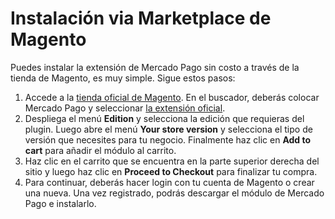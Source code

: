 # Instalación via Marketplace de Magento

Puedes instalar la extensión de Mercado Pago sin costo a través de la tienda de Magento, es muy simple. Sigue estos pasos:

1. Accede a la [tienda oficial de Magento](https://marketplace.magento.com/). En el buscador, deberás colocar Mercado Pago y seleccionar [la extensión oficial](https://marketplace.magento.com/mercadopago-core.html). 
2. Despliega el menú **Edition** y selecciona la edición que requieras del plugin. Luego abre el menú **Your store version** y selecciona el tipo de versión que necesites para tu negocio. Finalmente haz clic en **Add to cart** para añadir el módulo al carrito.
3. Haz clic en el carrito que se encuentra en la parte superior derecha del sitio y luego haz clic en **Proceed to Checkout** para finalizar tu compra.
4. Para continuar, deberás hacer login con tu cuenta de Magento o crear una nueva. Una vez registrado, podrás descargar el módulo de Mercado Pago e instalarlo.
